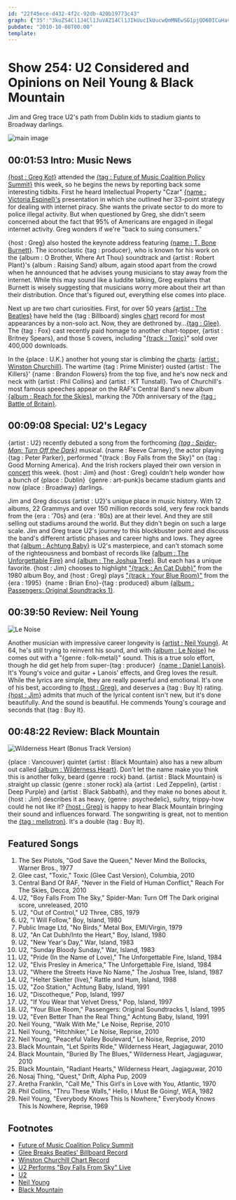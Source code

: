```yaml
---
id: "22f45ece-d432-4f2c-92db-420b19773c43"
graph: {"35":"3koZS4Cl1J4Cl1JuVAZ14Cl1JIkUucIkUucwQmMNEwSG1pjQD6BICuHavOQq1p46Q6gwNI1p46QaanNw1p46QmftXF1p46QsKPyY6gwNImftXFaanNwmftXFmftXFsKPyYTeH5dzoO4Q6gwNIaanNw","F8":"","1UE":"SKKfKk2OMv3koZSSKKfKSKKfKWXY9497qipSKKfK3koZSWXY9497qipBHm1G97qipX6cfd","28M":"EOXVhaxb3rEOXVhaHCGgEOXVhwSmoBBGc5NBLZjRBLZjRduHS21oM9tBLZjR97qipX6cfd97qipBHm1G"}
pubdate: "2010-10-08T00:00"
template: 
---
```






# Show 254: U2 Considered and Opinions on Neil Young & Black Mountain

Jim and Greg trace U2's path from Dublin kids to stadium giants to Broadway darlings.

![main image](https://static.soundopinions.org/images/2010/u2.jpg)



## 00:01:53 Intro: Music News

[{host : Greg Kot}](http://leisureblogs.chicagotribune.com/turn_it_up/future-of-music-2010/%20%20) attended the [{tag : Future of Music Coalition Policy Summit}](http://futureofmusic.org/events/future-music-policy-summit-2010) this week, so he begins the news by reporting back some interesting tidbits. First he heard Intellectual Property "Czar" [{name : Victoria Espinel}'s](http://www.whitehouse.gov/omb/intellectualproperty) presentation in which she outlined her 33-point strategy for dealing with internet piracy. She wants the private sector to do more to police illegal activity. But when questioned by Greg, she didn't seem concerned about the fact that 95% of Americans are engaged in illegal internet activity. Greg wonders if we're "back to suing consumers."

{host : Greg} also hosted the keynote address featuring [{name : T. Bone Burnett}](http://www.tboneburnett.com/). The iconoclastic {tag : producer}, who is known for his work on the {album : O Brother, Where Art Thou} soundtrack and {artist : Robert Plant}'s {album : Raising Sand} album, again stood apart from the crowd when he announced that he advises young musicians to stay away from the internet. While this may sound like a luddite talking, Greg explains that Burnett is wisely suggesting that musicians worry more about their art than their distribution. Once that's figured out, everything else comes into place.

Next up are two chart curiosities. First, for over 50 years [{artist : The Beatles}](http://www.thebeatles.com/) have held the {tag : Billboard} singles [chart](http://www.billboard.com/charts/hot-100) record for most appearances by a non-solo act. Now, they are dethroned by...[{tag : Glee}](http://www.fox.com/glee/). The {tag : Fox} cast recently paid homage to another chart-topper, {artist : Britney Spears}, and those 5 covers, including "[{track : Toxic}](http://www.hulu.com/watch/182255/glee-toxic)" sold over 400,000 downloads.

In the {place : U.K.} another hot young star is climbing the [charts](http://www.guardian.co.uk/music/2010/oct/04/winston-churchill-uk-album-charts): [{artist : Winston Churchill}](http://nobelprize.org/nobel_prizes/literature/laureates/1953/churchill-bio.html). The wartime {tag : Prime Minister} ousted {artist : The Killers}' {name : Brandon Flowers} from the top five, and he's now neck and neck with {artist : Phil Collins} and {artist : KT Tunstall}. Two of Churchill's most famous speeches appear on the RAF's Central Band's new album [{album : Reach for the Skies}](http://www.decca.com/releases/the-royal-air-force-central-band-reach-for-the-skies-38020), marking the 70th anniversary of the [{tag : Battle of Britain}](http://www.bbc.co.uk/history/battle_of_britain).



## 00:09:08 Special: U2's Legacy

{artist : U2} recently debuted a song from the forthcoming [*{tag : Spider-Man: Turn Off the Dark}*](http://spidermanonbroadway.marvel.com/) musical. {name : Reeve Carney}, the actor playing {tag : Peter Parker}, performed "{track : Boy Falls from the Sky}" on {tag : Good Morning America}. And the Irish rockers played their own version in [concert](http://www.youtube.com/watch?v=ULboD3Dcbns) this week. {host : Jim} and {host : Greg} couldn't help wonder how a bunch of {place : Dublin}  {genre : art-punk}s became stadium giants and now {place : Broadway} darlings.

Jim and Greg discuss {artist : U2}'s unique place in music history. With 12 albums, 22 Grammys and over 150 million records sold, very few rock bands from the {era : '70s} and {era : '80s} are at their level. And they are still selling out stadiums around the world. But they didn't begin on such a large scale. Jim and Greg trace U2's journey to this blockbuster point and discuss the band's different artistic phases and career highs and lows. They agree that [{album : Achtung Baby}](http://www.allmusic.com/cg/amg.dll?p=amg&sql=10:wpfyxq95ldde) is U2's masterpiece, and can't stomach some of the righteousness and bombast of records like [{album : The Unforgettable Fire}](http://en.wikipedia.org/wiki/The_Unforgettable_Fire) and [{album : The Joshua Tree}](http://www.allmusic.com/cg/amg.dll?p=amg&sql=10:0pfyxq95ldde). But each has a unique favorite. {host : Jim} chooses to highlight ["{track : An Cat Dubh}"](http://en.wikipedia.org/wiki/An_Cat_Dubh_/_Into_the_Heart) from the 1980 album Boy, and {host : Greg} plays ["{track : Your Blue Room}"](http://www.u2.com/news/title/blue-room) from the {era : 1995}  {name : Brian Eno}-{tag : produced} album [{album : Passengers: Original Soundtracks 1}](http://en.wikipedia.org/wiki/Original_Soundtracks_1).



## 00:39:50 Review: Neil Young

![Le Noise](https://static.soundopinions.org/assets/254/1UE0.jpg)

Another musician with impressive career longevity is [{artist : Neil Young}](http://www.neilyoung.com/). At 64, he's still trying to reinvent his sound, and with [{album : Le Noise}](http://www.amazon.com/Noise-Neil-Young/dp/B003ZBJ0ZM) he comes out with a "{genre : folk-metal}" sound. This is a true solo effort, though he did get help from super-{tag : producer}  [{name : Daniel Lanois}](http://www.daniellanois.com/). It's Young's voice and guitar + Lanois' effects, and Greg loves the result. While the lyrics are simple, they are really powerful and emotional. It's one of his best, according to [{host : Greg}](http://leisureblogs.chicagotribune.com/turn_it_up/2010/09/album-review-neil-young-le-noise.html), and deserves a {tag : Buy It} rating. [{host : Jim}](http://blogs.vocalo.org/jderogatis/2010/10/album-review-neil-young-%e2%80%9cle-noise%e2%80%9d/38624) admits that much of the lyrical content isn't new, but it's done beautifully. And the sound is beautiful. He commends Young's courage and seconds that {tag : Buy It}.



## 00:48:22 Review: Black Mountain

![Wilderness Heart (Bonus Track Version)](https://static.soundopinions.org/assets/254/28M0.jpg)

{place : Vancouver} quintet {artist : Black Mountain} also has a new album out called [{album : Wilderness Heart}](http://www.jagjaguwar.com/onesheet.php?cat=JAG175). Don't let the name make you think this is another folky, beard {genre : rock} band. {artist : Black Mountain} is straight up classic {genre : stoner rock} ala {artist : Led Zeppelin}, {artist : Deep Purple} and {artist : Black Sabbath}, and they make no bones about it. {host : Jim} describes it as heavy, {genre : psychedelic}, sultry, trippy-how could he not like it? [{host : Greg}](http://leisureblogs.chicagotribune.com/turn_it_up/black-mountain/) is happy to hear Black Mountain bringing their sound and influences forward. The songwriting is great, not to mention the [{tag : mellotron}](http://en.wikipedia.org/wiki/Mellotron). It's a double {tag : Buy It}.



## Featured Songs

1. The Sex Pistols, "God Save the Queen," Never Mind the Bollocks, Warner Bros., 1977
2. Glee cast, "Toxic," Toxic (Glee Cast Version), Columbia, 2010
3. Central Band Of RAF, "Never in the Field of Human Conflict," Reach For The Skies, Decca, 2010
4. U2, "Boy Falls From The Sky," Spider-Man: Turn Off The Dark original score, unreleased, 2010
5. U2, "Out of Control," U2 Three, CBS, 1979
6. U2, "I Will Follow," Boy, Island, 1980
7. Public Image Ltd, "No Birds," Metal Box, EMI/Virgin, 1979
8. U2, "An Cat Dubh/Into the Heart," Boy, Island, 1980
9. U2, "New Year's Day," War, Island, 1983
10. U2, "Sunday Bloody Sunday," War, Island, 1983
11. U2, "Pride (In the Name of Love)," The Unforgettable Fire, Island, 1984
12. U2, "Elvis Presley in America," The Unforgettable Fire, Island, 1984
13. U2, "Where the Streets Have No Name," The Joshua Tree, Island, 1987
14. U2, "Helter Skelter (live)," Rattle and Hum, Island, 1988
15. U2, "Zoo Station," Achtung Baby, Island, 1991
16. U2, "Discotheque," Pop, Island, 1997
17. U2, "If You Wear that Velvet Dress," Pop, Island, 1997
18. U2, "Your Blue Room," Passengers: Original Soundtracks 1, Island, 1995
19. U2, "Even Better Than the Real Thing," Achtung Baby, Island, 1991
20. Neil Young, "Walk With Me," Le Noise, Reprise, 2010
21. Neil Young, "Hitchhiker," Le Noise, Reprise, 2010
22. Neil Young, "Peaceful Valley Boulevard," Le Noise, Reprise, 2010
23. Black Mountain, "Let Spirits Ride," Wilderness Heart, Jagjaguwar, 2010
24. Black Mountain, "Buried By The Blues," Wilderness Heart, Jagjaguwar, 2010
25. Black Mountain, "Radiant Hearts," Wilderness Heart, Jagjaguwar, 2010
26. Nosaj Thing, "Quest," Drift, Alpha Pup, 2009
27. Aretha Franklin, "Call Me," This Girl's in Love with You, Atlantic, 1970
28. Phil Collins, "Thru These Walls," Hello, I Must Be Going!, WEA, 1982
29. Neil Young, "Everybody Knows This Is Nowhere," Everybody Knows This Is Nowhere, Reprise, 1969



## Footnotes

- [Future of Music Coalition Policy Summit](http://futureofmusic.org/events/future-music-policy-summit-2010)
- [Glee Breaks Beatles' Billboard Record](http://www.billboard.com/articles/news/955050/glee-cast-breaks-beatles-hot-100-record)
- [Winston Churchill Chart Record](http://www.theguardian.com/music/2010/oct/04/winston-churchill-uk-album-charts)
- [U2 Performs "Boy Falls From Sky" Live](https://www.youtube.com/watch?v=ULboD3Dcbns)
- [U2](http://www.u2.com/index/home)
- [Neil Young](http://www.neilyoung.com/monsanto/)
- [Black Mountain](http://jagjaguwar.com/artist.php?name=blackmountain)
